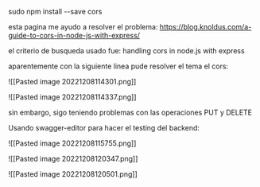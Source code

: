 sudo npm install --save cors

esta pagina me ayudo a resolver el problema: https://blog.knoldus.com/a-guide-to-cors-in-node-js-with-express/

el criterio de busqueda usado fue: handling cors in node.js with express

aparentemente con la siguiente linea pude resolver el tema el cors:

![[Pasted image 20221208114301.png]]

![[Pasted image 20221208114337.png]]

sin embargo, sigo teniendo problemas con las operaciones PUT y DELETE

Usando swagger-editor para hacer el testing del backend:

![[Pasted image 20221208115755.png]]

![[Pasted image 20221208120347.png]]

![[Pasted image 20221208120501.png]]



